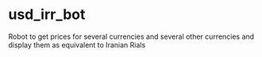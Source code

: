 # usd_irr_bot
Robot to get prices for several currencies and several other currencies and display them as equivalent to Iranian Rials
